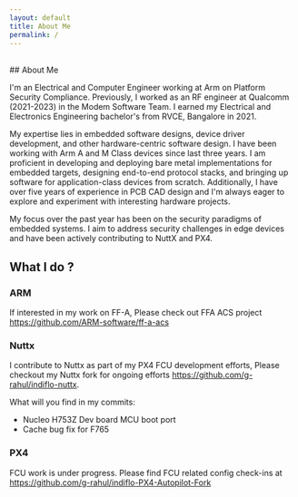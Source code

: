 ```yaml
---
layout: default
title: About Me
permalink: /
---
```

<br/>
## About Me

I'm an Electrical and Computer Engineer working at Arm on Platform Security Compliance. Previously, I worked as an RF engineer at Qualcomm (2021-2023) in the Modem Software Team. I earned my Electrical and Electronics Engineering bachelor's from RVCE, Bangalore in 2021.

My expertise lies in embedded software designs, device driver development, and other hardware-centric software design. I have been working with Arm A and M Class devices since last three years. I am proficient in developing and deploying bare metal implementations for embedded targets, designing end-to-end protocol stacks, and bringing up software for application-class devices from scratch. Additionally, I have over five years of experience in PCB CAD design and I'm always eager to explore and experiment with interesting hardware projects.

My focus over the past year has been on the security paradigms of embedded systems. I aim to address security challenges in edge devices and have been actively contributing to NuttX and PX4.

## What I do ?

### ARM
If interested in my work on FF-A, Please check out FFA ACS project <https://github.com/ARM-software/ff-a-acs>

### Nuttx
I contribute to Nuttx as part of my PX4 FCU development efforts, Please checkout my Nuttx fork for ongoing efforts <https://github.com/g-rahul/indiflo-nuttx>.

What will you find in my commits:
- Nucleo H753Z Dev board MCU boot port
- Cache bug fix for F765

### PX4
FCU work is under progress. Please find FCU related config check-ins at <https://github.com/g-rahul/indiflo-PX4-Autopilot-Fork>


